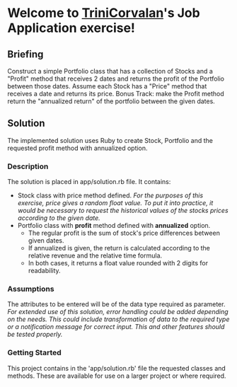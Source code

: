 # Welcome to [TriniCorvalan](mailto:trini.4595@gmail.com)'s Job Application exercise!

## Briefing

Construct a simple Portfolio class that has a collection of Stocks and a "Profit" method that receives 2 dates and returns the profit of the Portfolio between those dates. Assume each Stock has a "Price" method that receives a date and returns its price.
Bonus Track: make the Profit method return the "annualized return" of the portfolio between the given dates.

## Solution

The implemented solution uses Ruby to create Stock, Portfolio and the requested profit method with annualized option.

### Description

The solution is placed in app/solution.rb file. It contains:
  - Stock class with price method defined. 
    _For the purposes of this exercise, price gives a random float value. To put it into practice, it would be necessary to request the historical values of the stocks prices according to the given date._
  - Portfolio class with **profit** method defined with **annualized** option.
    - The regular profit is the sum of stock's price differences between given dates.
    - If annualized is given, the return is calculated according to the relative revenue and the relative time formula.
    - In both cases, it returns a float value rounded with 2 digits for readability.

### Assumptions

The attributes to be entered will be of the data type required as parameter.
_For extended use of this solution, error handling could be added depending on the needs. This could include transformation of data to the required type or a notification message for correct input. This and other features should be tested properly._

### Getting Started

This project contains in the 'app/solution.rb' file the requested classes and methods. These are available for use on a larger project or where required.

